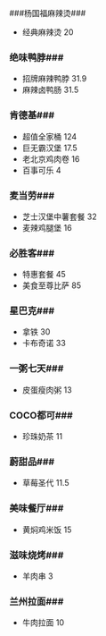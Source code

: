 ###杨国福麻辣烫###

+ 经典麻辣烫	20

### 绝味鸭脖###

+ 招牌麻辣鸭脖		31.9
+ 麻辣卤鸭肠      31.5		

### 肯德基###

+ 超值全家桶        124
+ 巨无霸汉堡        17.5
+ 老北京鸡肉卷      16
+ 百事可乐    4

### 麦当劳###

+ 芝士汉堡中薯套餐       32
+ 麦辣鸡腿堡        16

### 必胜客###

+ 特惠套餐      45
+ 美食至尊比萨       85

### 星巴克###

+ 拿铁       30
+ 卡布奇诺     33

### 一粥七天###

+ 皮蛋瘦肉粥     13

### COCO都可###

+ 珍珠奶茶       11

### 蔚甜品###

+ 草莓圣代      11.5

### 美味餐厅###

+ 黄焖鸡米饭    15

### 滋味烧烤###

+ 羊肉串     3

### 兰州拉面###

+ 牛肉拉面       10